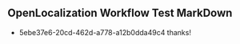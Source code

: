 ## OpenLocalization Workflow Test MarkDown

* 5ebe37e6-20cd-462d-a778-a12b0dda49c4 
thanks!



<!--HONumber=Jan16_HO2-->
